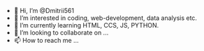 - 👋 Hi, I’m @Dmitrii561
- 👀 I’m interested in coding, web-development, data analysis etc.
- 🌱 I’m currently learning HTML, CCS, JS, PYTHON.
- 💞️ I’m looking to collaborate on ...
- 📫 How to reach me ...

<!---
Dmitrii561/Dmitrii561 is a ✨ special ✨ repository because its `README.md` (this file) appears on your GitHub profile.
You can click the Preview link to take a look at your changes.
--->
